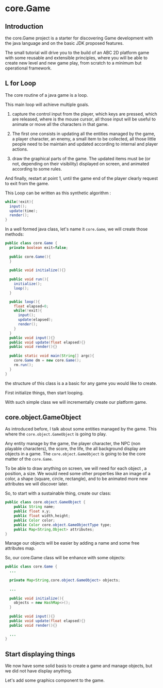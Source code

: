 # core.Game

## Introduction

the core.Game project is a starter for discovering Game development with the java language and on the basic JDK proposed features.

The small tutorial will drive you to the build of an ABC 2D platform game with some reusable and extensible principles, where you will be able to create new level and new game play, from scratch to a minimum but operational framework.

## L for Loop

The core routine of a java game is a loop. 

This main loop will achieve multiple goals. 

1. capture the control input from the player, which keys are pressed, which are released, where is the mouse cursor, all those input will be useful to animate or move all the characters in that game. 

2. The first one consists in updating all the entities managed by the game, a player character, an enemy, a small item to be collected, all those little people need to be maintain and updated according to internal and player actions.

3. draw the graphical parts of the game. The updated items must be (or not, depending on their visibility) displayed on screen, and animated according to some rules.

And finally, restart at point 1, until the game end of the player clearly request to exit from the game.

This Loop can be written as this synthetic algorithm :

```java
while(!exit){
  input();
  update(time);
  render();
} 
```

In a well formed java class, let's name it `core.Game`, we will create those methods:


```java
public class core.Game {
  private boolean exit=false;
  
  public core.Game(){
  }
  
  public void initialize(){}
  
  public void run(){
    initialize();
    loop();
  }

  public loop(){
    float elapsed=0;
    while(!exit){
      input();
      update(elapsed);
      render();
    }
  }
  public void input(){}
  public void update(float elapsed){}
  public void render(){}
  
  public static void main(String[] argc){
    core.Game dm = new core.Game();
    rm.run();
  }
}
```

the structure of this class is a a basic for any game you would like to create.

First initialize things, then start looping.

With such simple class we will incrementally create our platform game.

## core.object.GameObject

As introduced before, I talk about some entities managed by the game. This where the `core.object.GameObject` is going to play.  

Any entity manage by the game,  the player character, the NPC (non playable characters), the score, the life, the all background display are objects in a game. The `core.object.GameObject` is going to be the core matter of the `core.Game`.

To be able to draw anything on screen, we will need for each object , a position, a size. We would need some other properties like an image of a color, a shape (square, circle, rectangle), and to be animated more new attributes we will discover later.

So, to start with a sustainable thing, create our class:

```java
public class core.object.GameObject {
	public String name;
	public float x,y;
	public float width,height;
	public Color color;
	public Color core.object.GameObjectType type;
	public Map<String,Object> attributes;
}
```

Manage our objects will be easier by adding a name and some free attributes map.

So, our core.Game class will be enhance with some objects:

```java
public class core.Game {
  ...
  
  private Map<String,core.object.GameObject> objects;
  
  ...
  
  public void initialize(){
    objects = new HashMap<>();
  }
  
  public void input(){}
  public void update(float elapsed){}
  public void render(){}
  
  ...
}
```

## Start displaying things

We now have some solid basis to create a game and manage objects, but we did not have display anything.

Let's add some graphics component to the game.

